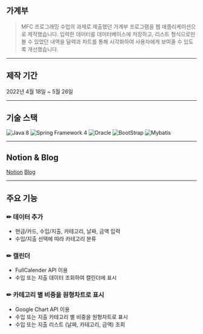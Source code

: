 ## 가계부
> MFC 프로그래밍 수업의 과제로 제출했던 가계부 프로그램을 웹 애플리케이션으로 제작했습니다. 입력한 데이터를 데이터베이스에 저장하고, 리스트 형식으로만 볼 수 있었던 내역을 달력과 차트를 통해 시각화하여 사용자에게 보여줄 수 있도록 개선했습니다.

---
## 제작 기간
2022년 4월 18일 ~ 5월 26일

---
## 기술 스택
![Java 8](https://img.shields.io/badge/Java-ED8B00?style=for-the-badge&logo=openjdk&logoColor=white)
![Spring Framework 4](https://img.shields.io/badge/Spring-6DB33F?style=for-the-badge&logo=spring&logoColor=white)
![Oracle](https://img.shields.io/badge/oracle-F80000?style=for-the-badge&logo=oracle&logoColor=white)
![BootStrap](https://img.shields.io/badge/Bootstrap-563D7C?style=for-the-badge&logo=bootstrap&logoColor=white)
![Mybatis](https://img.shields.io/badge/MyBatis-000000?style=for-the-badge&logo=MyBatis&logoColor=white)

---
## Notion & Blog
[Notion](https://spotty-gardenia-d4a.notion.site/75ec5ce7cea54fe7bb41c80ca8ffb10e?pvs=4) [Blog](https://cookie9606.tistory.com/53)

---
## 주요 기능

### ✏ 데이터 추가
- 현금/카드, 수입/지출, 카테고리, 날짜, 금액 입력
- 수입/지출 선택에 따라 카테고리 분류

### ✏ 캘린더
- FullCalender API 이용
- 수입 또는 지출 데이터 조회하여 캘린더에 표시
   
### ✏ 카테고리 별 비중을 원형차트로 표시
- Google Chart API 이용
- 수입 또는 지출 카테고리 별 비중을 원형차트로 표시
- 수입 또는 지출 리스트 (날짜, 카테고리, 금액) 조회

